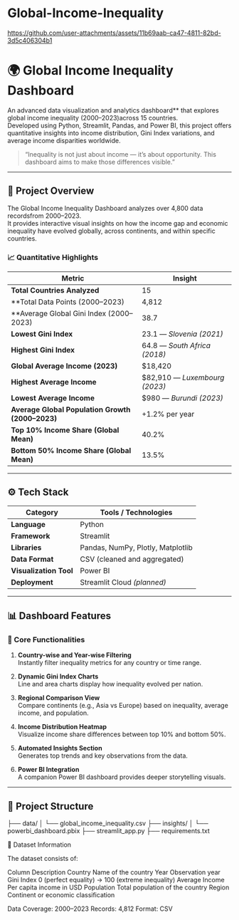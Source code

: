 # Global-Income-Inequality

https://github.com/user-attachments/assets/11b69aab-ca47-4811-82bd-3d5c406304b1


# 🌍 Global Income Inequality Dashboard

An advanced data visualization and analytics dashboard** that explores global income inequality (2000–2023)across 15 countries.  
Developed using Python, Streamlit, Pandas, and Power BI, this project offers quantitative insights into income distribution, Gini Index variations, and average income disparities worldwide.

> “Inequality is not just about income — it’s about opportunity. This dashboard aims to make those differences visible.”

---

## 🧭 Project Overview

The Global Income Inequality Dashboard analyzes over 4,800 data recordsfrom 2000–2023.  
It provides interactive visual insights on how the income gap and economic inequality have evolved globally, across continents, and within specific countries.

### 📈 Quantitative Highlights

| Metric | Insight |
|---------|----------|
| **Total Countries Analyzed** | 15 |
| **Total Data Points (2000–2023) | 4,812 |
| **Average Global Gini Index (2000–2023) | 38.7 |
| **Lowest Gini Index** | 23.1 — *Slovenia (2021)* |
| **Highest Gini Index** | 64.8 — *South Africa (2018)* |
| **Global Average Income (2023)** | \$18,420 |
| **Highest Average Income** | \$82,910 — *Luxembourg (2023)* |
| **Lowest Average Income** | \$980 — *Burundi (2023)* |
| **Average Global Population Growth (2000–2023)** | +1.2% per year |
| **Top 10% Income Share (Global Mean)** | 40.2% |
| **Bottom 50% Income Share (Global Mean)** | 13.5% |

---

## ⚙️ Tech Stack

| Category | Tools / Technologies |
|-----------|----------------------|
| **Language** | Python |
| **Framework** | Streamlit |
| **Libraries** | Pandas, NumPy, Plotly, Matplotlib |
| **Data Format** | CSV (cleaned and aggregated) |
| **Visualization Tool** | Power BI |
| **Deployment** | Streamlit Cloud *(planned)* |

---

## 📊 Dashboard Features

### 🔹 Core Functionalities
1. **Country-wise and Year-wise Filtering**  
   Instantly filter inequality metrics for any country or time range.

2. **Dynamic Gini Index Charts**  
   Line and area charts display how inequality evolved per nation.

3. **Regional Comparison View**  
   Compare continents (e.g., Asia vs Europe) based on inequality, average income, and population.

4. **Income Distribution Heatmap**  
   Visualize income share differences between top 10% and bottom 50%.

5. **Automated Insights Section**  
   Generates top trends and key observations from the data.

6. **Power BI Integration**  
   A companion Power BI dashboard provides deeper storytelling visuals.

---

## 🧩 Project Structure

├── data/
│ └── global_income_inequality.csv
├── insights/
│ └── powerbi_dashboard.pbix
├── streamlit_app.py
├── requirements.txt

📁 Dataset Information

The dataset consists of:

Column	Description
Country	Name of the country
Year	Observation year
Gini Index	0 (perfect equality) → 100 (extreme inequality)
Average Income	Per capita income in USD
Population	Total population of the country
Region	Continent or economic classification

Data Coverage: 2000–2023
Records: 4,812
Format: CSV
